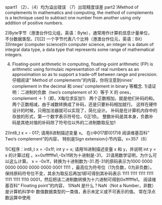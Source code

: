 spart1
（2）、（4）均为溢出错误
（7）出现精度误差
part2
)Method of complements In mathematics and computing, 
the method of complements is a technique used to 
subtract one number from another using
only addition of positive numbers. 

2)Byte字节（港澳台作位元组，英语：Byte），通常用作计算机信息计量单位，
不分数据类型。[1][2] 一个字节代表八个比特（港澳台作位元，英语：Bit）
3)Integer (computer science)In computer science, 
an integer is a datum of integral data type, a data
type that represents some range of
mathematical integers.
    

4) Floating-point arithmetic         In computing, 
floating-point arithmetic (FP) is arithmetic 
using formulaic representation of real 
numbers as an approximation so as
to support a trade-off between 
range and precision.
仔细阅读” Method of complements”的内容，你将注意到nines‘ complement in
the decimal 和 ones’ complement in binary 等概念.
1)请证明：二进制的负数（two‘s complement of X）等于 X 的 ones，
complement ＋ 1（即，X每位求反加1）
两个正数相加，就是他们补码的和。两个正数相减，由于减数转换成了补码，还是只要补码相加就行。
这样在硬件设计的时候，只用加法器就可以实现了，简化设计。
补码是在计算机内存中的存放的形式，第一个数字表示符号位，0正1负。
整数补码是其本身，负数补码是其绝对值的补码除了符号位以外的二进制数取反加1


2)Int8_t x = - 017; 请用8进制描述变量 x。
在c中017即(017)8 阅读维基百科” Two‘s complement”的内容，
特别是Sign extension小节内容。x=357（8）

1)C程序：int8_t x = -0x1f; int y = x; 请用16进制描述变量 x 和 y，并说明 int
y = x 的计算过程
。x=0xffffffe1,-0x1f转为十进制是-31，
2)请用数学证明，为什么可以这么计算。
x = -0x1f，转换为十进制数为-31.而-31的原码表示为1000 0000 0000 0000 0000 0000 0001 1111
，最高位为符号位（1为负数，0为非负数）。保持原码符号位不变，其余为取反后再加1即可得到其补码表示
1111 1111 1111 1111 1111 1111 1110 0001，然后把该二进制数转换为十六进制可得到0xffffffe1。
阅读维基百科” Floating point”的内容，
1)NaN 是什么？NaN（Not a Number，非数）是计算机科学中
数值数据类型的一类值，表示未定义或不可表示的值。
常在浮点数运算中使用 

